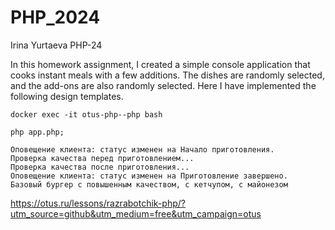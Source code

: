 # PHP_2024

Irina Yurtaeva PHP-24

In this homework assignment, I created a simple console application that cooks instant meals with a few additions. The dishes are randomly selected, and the add-ons are also randomly selected. Here I have implemented the following design templates.

```shell
docker exec -it otus-php--php bash

```
```shell
php app.php;

Оповещение клиента: статус изменен на Начало приготовления.
Проверка качества перед приготовлением...
Проверка качества после приготовления...
Оповещение клиента: статус изменен на Приготовление завершено.
Базовый бургер с повышенным качеством, с кетчупом, с майонезом
```

https://otus.ru/lessons/razrabotchik-php/?utm_source=github&utm_medium=free&utm_campaign=otus
